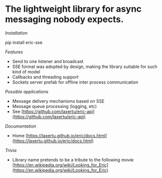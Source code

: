 <a id="the-lightweight-library-for-async-messaging-nobody-expects"></a>

# The lightweight library for async messaging nobody expects.

*Installation*

pip install eric-sse

*Features*

* Send to one listener and broadcast
* SSE format was adopted by design, making the library suitable for such kind of model
* Callbacks and threading support
* Sockets server prefab for offline inter process communication

*Possible applications*

* Message delivery mechanisms based on SSE
* Message queue processing (logging, etc)
* See [https://github.com/laxertu/eric-api](https://github.com/laxertu/eric-api)

*Documentation*

* Home [https://laxertu.github.io/eric/docs.html](https://laxertu.github.io/eric/docs.html)


*Trivia*

* Library name pretends to be a tribute to the following movie [https://en.wikipedia.org/wiki/Looking_for_Eric](https://en.wikipedia.org/wiki/Looking_for_Eric)
